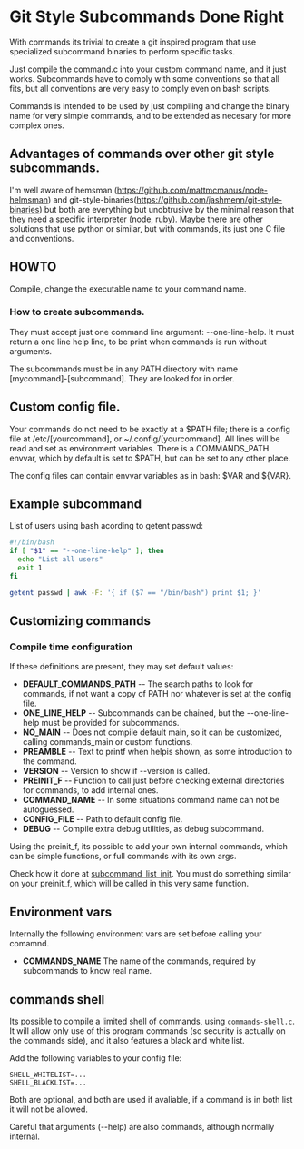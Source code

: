 # Git Style Subcommands Done Right

With commands its trivial to create a git inspired 
program that use specialized subcommand binaries to perform specific tasks.

Just compile the command.c into your custom command name, and it just works. 
Subcommands have to comply with some conventions so that all fits, but all 
conventions are very easy to comply even on bash scripts.

Commands is intended to be used by just compiling and change the binary name 
for very simple commands, and to be extended as necesary for more complex ones.

## Advantages of commands over other git style subcommands.

I'm well aware of hemsman (https://github.com/mattmcmanus/node-helmsman) 
and git-style-binaries(https://github.com/jashmenn/git-style-binaries) but both
are everything but unobtrusive by the minimal reason that they need a specific
interpreter (node, ruby). Maybe there are other solutions that use python
or similar, but with commands, its just one C file and conventions.

## HOWTO

Compile, change the executable name to your command name.

### How to create subcommands.

They must accept just one command line argument: --one-line-help. It must return a 
one line help line, to be print when commands is run without arguments. 

The subcommands must be in any PATH directory with name [mycommand]-[subcommand]. 
They are looked for in order.

## Custom config file.

Your commands do not need to be exactly at a $PATH file; there is a config file 
at /etc/[yourcommand], or ~/.config/[yourcommand]. All lines will be read and set as 
environment variables. There is a COMMANDS_PATH envvar, which by default is set to 
$PATH, but can be set to any other place.

The config files can contain envvar variables as in bash: $VAR and ${VAR}.

## Example subcommand

List of users using bash acording to getent passwd:

```bash
#!/bin/bash
if [ "$1" == "--one-line-help" ]; then
  echo "List all users"
  exit 1
fi

getent passwd | awk -F: '{ if ($7 == "/bin/bash") print $1; }'
```

## Customizing commands

### Compile time configuration

If these definitions are present, they may set default values:

* **DEFAULT_COMMANDS_PATH** -- The search paths to look for commands, if not want a copy 
  of PATH nor whatever is set at the config file.
* **ONE_LINE_HELP** -- Subcommands can be chained, but the --one-line-help must be 
  provided for subcommands.
* **NO_MAIN**  -- Does not compile default main, so it can be customized, calling commands_main or custom functions.
* **PREAMBLE** -- Text to printf when helpis shown, as some introduction to the command.
* **VERSION**  -- Version to show if --version is called. 
* **PREINIT_F** -- Function to call just before checking external directories for commands, to add internal ones.
* **COMMAND_NAME**  -- In some situations command name can not be autoguessed.
* **CONFIG_FILE**   -- Path to default config file.
* **DEBUG**    -- Compile extra debug utilities, as debug subcommand.

Using the preinit_f, its possible to add your own internal commands, which can be simple functions, or 
full commands with its own args. 

Check how it done at [subcommand_list_init](https://github.com/davidmoreno/commands/blob/master/commands.c#L120). 
You must do something similar on your preinit_f, which will be called in this very same function.

## Environment vars

Internally the following environment vars are set before calling your comamnd.

* **COMMANDS_NAME** The name of the commands, required by subcommands to know real name.

## commands shell

Its possible to compile a limited shell of commands, using `commands-shell.c`. It will allow only use
of this program commands (so security is actually on the commands side), and it also features a black
and white list.

Add the following variables to your config file:

```
SHELL_WHITELIST=...
SHELL_BLACKLIST=...
```

Both are optional, and both are used if avaliable, if a command is in both list it will not be allowed.

Careful that arguments (--help) are also commands, although normally internal.
